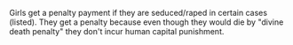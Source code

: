 Girls get a penalty payment if they are seduced/raped in certain cases (listed). They get a penalty because even though they would die by "divine death penalty" they don't incur human capital punishment.